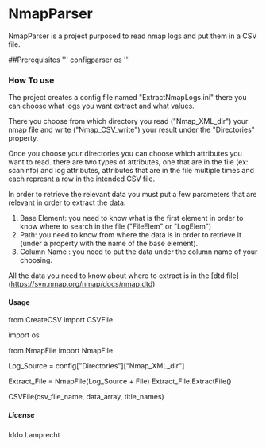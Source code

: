 # NmapParser

NmapParser is a project purposed to read nmap logs and put them in a CSV file.

##Prerequisites
''' 
  configparser
  os
'''


### How To use
 The project creates a config file named "ExtractNmapLogs.ini" there you can choose what logs you want extract and what values.
 
 There you choose from which directory you read ("Nmap_XML_dir") your nmap file and write ("Nmap_CSV_write") your result under the "Directories" property.
 
 Once you choose your directories you can choose which attributes you want to read. there are two types of attributes, one that are in the file (ex: scaninfo) 
 and log attributes, attributes that are in the file multiple times and each represnt a row in the intended CSV file.
 
 In order to retrieve the relevant data you must put a few parameters that are relevant in order to extract the data:
 
 1. Base Element: you need to know what is the first element in order to know where to search in the file ("FileElem" or "LogElem")
 2. Path: you need to know from where the data is in order to retrieve it (under a property with the name of the base element). 
 3. Column Name : you need to put the data under the column name of your choosing.
 
All the data you need to know about where to extract is in the [dtd file] (https://svn.nmap.org/nmap/docs/nmap.dtd)
 
 #### Usage
  from CreateCSV import CSVFile
  
  import os
  
  from NmapFile import NmapFile
  
  Log_Source = config["Directories"]["Nmap_XML_dir"]
  
  Extract_File = NmapFile(Log_Source + File)
  Extract_File.ExtractFile()

  CSVFile(csv_file_name, data_array, title_names)
  
  
##### License

Iddo Lamprecht

  
